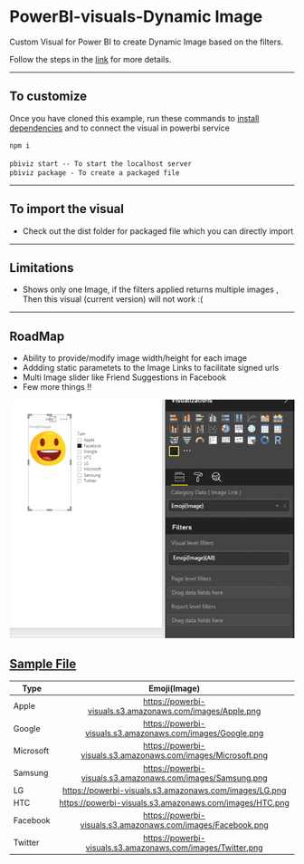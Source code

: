 # PowerBI-visuals-Dynamic Image 
Custom Visual for Power BI to create Dynamic Image based on the filters.

Follow the steps in the [link](https://github.com/Microsoft/PowerBI-visuals) for more details.

----------

## To customize  
Once you have cloned this example, run these commands to [install dependencies](https://github.com/Microsoft/PowerBI-visuals#setting-up-environment) and to connect the visual in powerbi service
```
npm i

pbiviz start -- To start the localhost server
pbiviz package - To create a packaged file
```
----------

## To import the visual 

* Check out the dist folder for packaged file which you can directly import

----------
## Limitations

* Shows only one Image, if the filters applied returns multiple images , Then this visual (current version) will not work  :(

----------

## RoadMap
* Ability to provide/modify image width/height for each image
* Addding static parametets to the Image Links to facilitate signed urls
* Multi Image slider like Friend Suggestions in Facebook 
* Few more things !!

![](sample/Image.PNG)

## [Sample File](sample/Emoji.xlsx)

| Type   |      Emoji(Image)
|----------|:-------------:|
|Apple|https://powerbi-visuals.s3.amazonaws.com/images/Apple.png              |
|Google|https://powerbi-visuals.s3.amazonaws.com/images/Google.png            |
|Microsoft|https://powerbi-visuals.s3.amazonaws.com/images/Microsoft.png      |
|Samsung|https://powerbi-visuals.s3.amazonaws.com/images/Samsung.png          |
|LG|https://powerbi-visuals.s3.amazonaws.com/images/LG.png                    |
|HTC|https://powerbi-visuals.s3.amazonaws.com/images/HTC.png                  |
|Facebook|https://powerbi-visuals.s3.amazonaws.com/images/Facebook.png        |
|Twitter|https://powerbi-visuals.s3.amazonaws.com/images/Twitter.png          |
